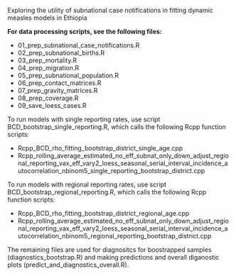 Exploring the utility of subnational case notifications in fitting dynamic measles models in Ethiopia

**For data processing scripts, see the following files:**
- 01_prep_subnational_case_notifications.R
- 02_prep_subnational_births.R
- 03_prep_mortality.R
- 04_prep_migration.R
- 05_prep_subnational_population.R
- 06_prep_contact_matrices.R
- 07_prep_gravity_matrices.R
- 08_prep_coverage.R
- 09_save_loess_cases.R

To run models with single reporting rates, use script BCD_bootstrap_single_reporting.R, which calls the following Rcpp function scripts:
- Rcpp_BCD_rho_fitting_bootstrap_district_single_age.cpp
- Rcpp_rolling_average_estimated_no_eff_subnat_only_down_adjust_regional_reporting_vax_eff_vary2_loess_seasonal_serial_interval_incidence_autocorrelation_nbinom5_single_reporting_bootstrap_district.cpp

To run models with regional reporting rates, use script BCD_bootstrap_regional_reporting.R, which calls the following Rcpp function scripts:
- Rcpp_BCD_rho_fitting_bootstrap_district_regional_age.cpp
- Rcpp_rolling_average_estimated_no_eff_subnat_only_down_adjust_regional_reporting_vax_eff_vary2_loess_seasonal_serial_interval_incidence_autocorrelation_nbinom5_regional_reporting_bootstrap_district.cpp


The remaining files are used for diagnositcs for boostrapped samples (diagnostics_bootstrap.R) and making predictions and overall diganostic plots (predict_and_diagnostics_overall.R).

